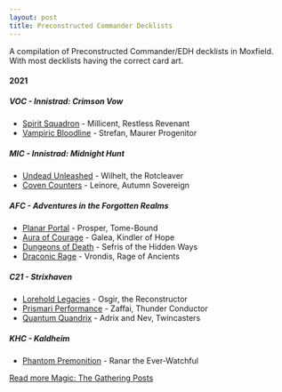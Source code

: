 ```yaml
---
layout: post
title: Preconstructed Commander Decklists
---
```


A compilation of Preconstructed Commander/EDH decklists in Moxfield. With most decklists having the correct card art.

#### 2021
##### VOC - Innistrad: Crimson Vow
- [Spirit Squadron](https://www.moxfield.com/decks/AzruaqWkuUSENzSiWEDi2A) - <auto-card>Millicent, Restless Revenant</auto-card>
- [Vampiric Bloodline](https://www.moxfield.com/decks/EpUzVUbwiEe5anTvHodKYA) - <auto-card>Strefan, Maurer Progenitor</auto-card>

##### MIC - Innistrad: Midnight Hunt
- [Undead Unleashed](https://www.moxfield.com/decks/CgFBTf36T0G9IOs9ACAY6w) - <auto-card>Wilhelt, the Rotcleaver</auto-card>
- [Coven Counters](https://www.moxfield.com/decks/R77z6R3cWk2Hrigvr_WnxQ) - <auto-card>Leinore, Autumn Sovereign</auto-card>

##### AFC - Adventures in the Forgotten Realms
- [Planar Portal](https://www.moxfield.com/decks/-8w5lMynqkqbp62BabgI-A) - <auto-card>Prosper, Tome-Bound</auto-card>
- [Aura of Courage](https://www.moxfield.com/decks/r-DnC9QX30K6E7_oeOCWIA) - <auto-card>Galea, Kindler of Hope</auto-card>
- [Dungeons of Death](https://www.moxfield.com/decks/N_jRGUWpLkKnt9vI2-dnWA) - <auto-card>Sefris of the Hidden Ways</auto-card>
- [Draconic Rage](https://www.moxfield.com/decks/Eu9DpJYtSE6TitburmnuKg) - <auto-card>Vrondis, Rage of Ancients</auto-card>

##### C21 - Strixhaven
- [Lorehold Legacies](https://www.moxfield.com/decks/Euovk_53NEGEhFCcqzunhg) - <auto-card>Osgir, the Reconstructor</auto-card>
- [Prismari Performance](https://www.moxfield.com/decks/MsQZEec_T0K0FWIitOVeZg) - <auto-card>Zaffai, Thunder Conductor</auto-card>
- [Quantum Quandrix](https://www.moxfield.com/decks/2larNt3jlki8FIE9AqFq_g) - <auto-card>Adrix and Nev, Twincasters</auto-card>


##### KHC - Kaldheim
- [Phantom Premonition](https://www.moxfield.com/decks/CoEFuTYsQku30CxALqeCqQ) - <auto-card>Ranar the Ever-Watchful</auto-card>


[Read more Magic: The Gathering Posts](https://tactictalisman.github.io/magic/)
